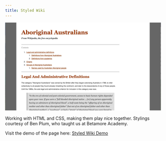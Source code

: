 ```yaml
---
title: Styled Wiki
---
```


![Styled Wiki](assets/img/work/proj-1/img1.jpg)

Working with HTML and CSS, making them play nice together. Stylings courtesy of Ben Plum, who taught us at Betamore Academy.

Visit the demo of the page here: [Styled Wiki Demo](http://nicollehahn.github.io/Wiki-Article)
